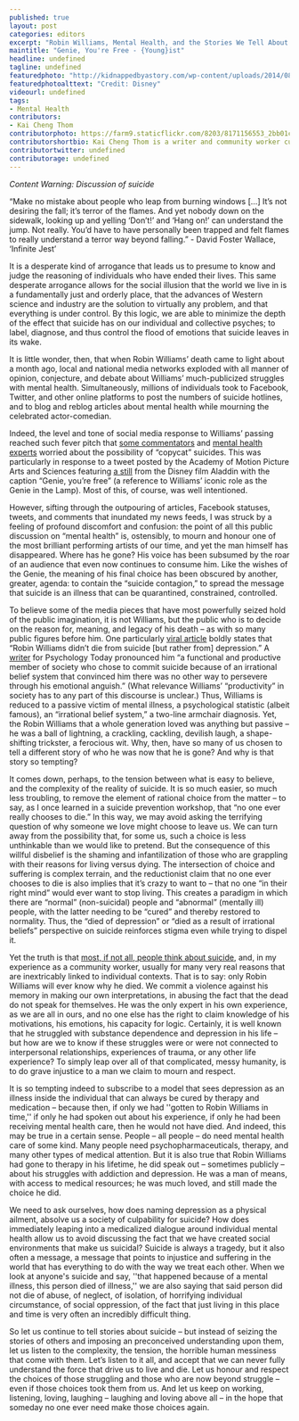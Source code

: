 ```yaml
---
published: true
layout: post
categories: editors
excerpt: "Robin Williams, Mental Health, and the Stories We Tell About Suicide"
maintitle: "Genie, You're Free - {Young}ist"
headline: undefined
tagline: undefined
featuredphoto: "http://kidnappedbyastory.com/wp-content/uploads/2014/08/Prince-Spotlight-Series-Aladdin-and-Genie.png"
featuredphotoalttext: "Credit: Disney"
videourl: undefined
tags: 
- Mental Health
contributors:
- Kai Cheng Thom
contributorphoto: https://farm9.staticflickr.com/8203/8171156553_2bb01ca766.jpg
contributorshortbio: Kai Cheng Thom is a writer and community worker currently completing a Master’s degree in clinical social work.  They are also the co-founder of [Monster Academy](http://www.google.com/url?q=http%3A%2F%2Fmonsteracademymtl.wordpress.com%2F&sa=D&sntz=1&usg=AFQjCNHY54YepqjrIhUrbBzkksqHfi2XwA), a community mental health project for youth in Montreal.
contributortwitter: undefined
contributorage: undefined
---
```

*Content Warning: Discussion of suicide*

“Make no mistake about people who leap from burning windows […] It’s not desiring the fall; it’s terror of the flames. And yet nobody down on the sidewalk, looking up and yelling ‘Don’t!’ and ‘Hang on!’ can understand the jump. Not really. You’d have to have personally been trapped and felt flames to really understand a terror way beyond falling.” - David Foster Wallace, ‘Infinite Jest’

It is a desperate kind of arrogance that leads us to presume to know and judge the reasoning of individuals who have ended their lives. This same desperate arrogance allows for the social illusion that the world we live in is a fundamentally just and orderly place, that the advances of Western science and industry are the solution to virtually any problem, and that everything is under control. By this logic, we are able to minimize the depth of the effect that suicide has on our individual and collective psyches; to label, diagnose, and thus control the flood of emotions that suicide leaves in its wake. 

It is little wonder, then, that when Robin Williams’ death came to light about a month ago, local and national media networks exploded with all manner of opinion, conjecture, and debate about Williams’ much-publicized struggles with mental health. Simultaneously, millions of individuals took to Facebook, Twitter, and other online platforms to post the numbers of suicide hotlines, and to blog and reblog articles about mental health while mourning the celebrated actor-comedian. 

Indeed, the level and tone of social media response to Williams’ passing reached such fever pitch that [some commentators](http://www.google.com/url?q=http%3A%2F%2Fwww.thedailybeast.com%2Farticles%2F2014%2F08%2F12%2Fgenie-you-re-free-suicide-is-not-liberation.html&sa=D&sntz=1&usg=AFQjCNHMpZ4-hN-IQ2hY9bpuOh3RczZZgg) and [mental health experts](http://www.google.com/url?q=http%3A%2F%2Fwww.psychologytoday.com%2Fblog%2Fminority-report%2F201408%2Fgenie-youre-free&sa=D&sntz=1&usg=AFQjCNEP67yLx6saYG1UGmelgJbZzHTjkw) worried about the possibility of “copycat” suicides. This was particularly in response to a tweet posted by the Academy of Motion Picture Arts and Sciences featuring [a still](http://www.usmagazine.com/celebrity-news/news/robin-williams-dead-the-academy-reacts-with-aladdin-youre-free-2014128) from the Disney film Aladdin with the caption “Genie, you’re free” (a reference to Williams’ iconic role as the Genie in the Lamp).  Most of this, of course, was well intentioned. 

However, sifting through the outpouring of articles, Facebook statuses, tweets, and comments that inundated my news feeds, I was struck by a feeling of profound discomfort and confusion: the point of all this public discussion on “mental health” is, ostensibly, to mourn and honour one of the most brilliant performing artists of our time, and yet the man himself has disappeared. Where has he gone? His voice has been subsumed by the roar of an audience that even now continues to consume him. Like the wishes of the Genie, the meaning of his final choice has been obscured by another, greater, agenda: to contain the “suicide contagion,” to spread the message that suicide is an illness that can be quarantined, constrained, controlled.

To believe some of the media pieces that have most powerfully seized hold of the public imagination, it is not Williams, but the public who is to decide on the reason for, meaning, and legacy of his death –  as with so many public figures before him. One particularly [viral article](http://www.usmagazine.com/celebrity-news/news/robin-williams-dead-the-academy-reacts-with-aladdin-youre-free-2014128) boldly states that “Robin Williams didn’t die from suicide [but rather from] depression.” A [writer](http://www.google.com/url?q=http%3A%2F%2Fwww.psychologytoday.com%2Fblog%2Fminority-report%2F201408%2Fgenie-youre-free&sa=D&sntz=1&usg=AFQjCNEP67yLx6saYG1UGmelgJbZzHTjkw) for Psychology Today pronounced him “a functional and productive member of society who chose to commit suicide because of an irrational belief system that convinced him there was no other way to persevere through his emotional anguish.” (What relevance Williams’ “productivity” in society has to any part of this discourse is unclear.)  Thus, Williams is reduced to a passive victim of mental illness, a psychological statistic (albeit famous), an “irrational belief system,” a two-line armchair diagnosis.  Yet, the Robin Williams that a whole generation loved was anything but passive – he was a ball of lightning, a crackling, cackling, devilish laugh, a shape-shifting trickster, a ferocious wit. Why, then, have so many of us chosen to tell a different story of who he was now that he is gone? And why is that story so tempting?

It comes down, perhaps, to the tension between what is easy to believe, and the complexity of the reality of suicide. It is so much easier, so much less troubling, to remove the element of rational choice from the matter – to say, as I once learned in a suicide prevention workshop, that “no one ever really chooses to die.” In this way, we may avoid asking the terrifying question of why someone we love might choose to leave us. We can turn away from the possibility that, for some us, such a choice is less unthinkable than we would like to pretend. But the consequence of this willful disbelief is the shaming and infantilization of those who are grappling with their reasons for living versus dying. The intersection of choice and suffering is complex terrain, and the reductionist claim that no one ever chooses to die is also implies that it’s crazy to want to – that no one “in their right mind” would ever want to stop living. This creates a paradigm in which there are “normal” (non-suicidal) people and “abnormal” (mentally ill) people, with the latter needing to be “cured” and thereby restored to normality. Thus, the “died of depression” or “died as a result of irrational beliefs” perspective on suicide reinforces stigma even while trying to dispel it.

Yet the truth is that [most, if not all, people think about suicide,](http://www.google.com/url?q=http%3A%2F%2Fwww.samaritans.org%2Fhow-we-can-help-you%2Fmyths-about-suicide&sa=D&sntz=1&usg=AFQjCNGh9x6l9ZxDU5_VvfFIOrmVx90vTQ) and, in my experience as a community worker, usually for many very real reasons that are inextricably linked to individual contexts. That is to say: only Robin Williams will ever know why he died.  We commit a violence against his memory in making our own interpretations, in abusing the fact that the dead do not speak for themselves. He was the only expert in his own experience, as we are all in ours, and no one else has the right to claim knowledge of his motivations, his emotions, his capacity for logic. Certainly, it is well known that he struggled with substance dependence and depression in his life –  but how are we to know if these struggles were or were not connected to interpersonal relationships, experiences of trauma, or any other life experience?  To simply leap over all of that complicated, messy humanity, is to do grave injustice to a man we claim to mourn and respect.

It is so tempting indeed to subscribe to a model that sees depression as an illness inside the individual that can always be cured by therapy and medication – because then, if only we had ''gotten to Robin Williams in time,'' if only he had spoken out about his experience, if only he had been receiving mental health care, then he would not have died. And indeed, this may be true in a certain sense. People – all people – do need mental health care of some kind. Many people need psychopharmaceuticals, therapy, and many other types of medical attention. But it is also true that Robin Williams had gone to therapy in his lifetime, he did speak out – sometimes publicly – about his struggles with addiction and depression. He was a man of means, with access to medical resources; he was much loved, and still made the choice he did.

We need to ask ourselves, how does naming depression as a physical ailment, absolve us a society of culpability for suicide? How does immediately leaping into a medicalized dialogue around individual mental health allow us to avoid discussing the fact that we have created social environments that make us suicidal? Suicide is always a tragedy, but it also often a message, a message that points to injustice and suffering in the world that has everything to do with the way we treat each other. When we look at anyone's suicide and say, ''that happened because of a mental illness, this person died of illness,'' we are also saying that said person did not die of abuse, of neglect, of isolation, of horrifying individual circumstance, of social oppression, of the fact that just living in this place and time is very often an incredibly difficult thing. 

So let us continue to tell stories about suicide – but instead of seizing the stories of others and imposing an preconceived understanding upon them, let us listen to the complexity, the tension, the horrible human messiness that come with them. Let’s listen to it all, and accept that we can never fully understand the force that drive us to live and die. Let us honour and respect the choices of those struggling and those who are now beyond struggle – even if those choices took them from us.  And let us keep on working, listening, loving, laughing – laughing and loving above all – in the hope that someday no one ever need make those choices again. 
